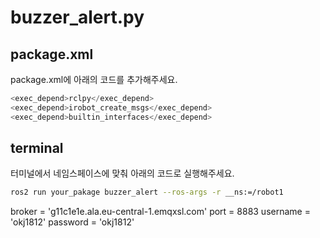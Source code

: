 # **buzzer_alert.py**

## package.xml

package.xml에 아래의 코드를 추가해주세요.

```python
<exec_depend>rclpy</exec_depend>
<exec_depend>irobot_create_msgs</exec_depend>
<exec_depend>builtin_interfaces</exec_depend>
```

## terminal

터미널에서 네임스페이스에 맞춰 아래의 코드로 실행해주세요.

```bash
ros2 run your_pakage buzzer_alert --ros-args -r __ns:=/robot1
```


broker = 'g11c1e1e.ala.eu-central-1.emqxsl.com'
port = 8883
username = 'okj1812'
password = 'okj1812'
